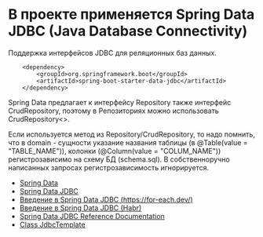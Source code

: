 # В проекте применяется Spring Data JDBC (Java Database Connectivity)
Поддержка интерфейсов JDBC для реляционных баз данных. 

		<dependency>
			<groupId>org.springframework.boot</groupId>
			<artifactId>spring-boot-starter-data-jdbc</artifactId>
		</dependency>

Spring Data предлагает к интерфейсу Repository также интерфейс CrudRepository, поэтому в Репозиториях можно 
использовать CrudRepository<>. 

Если используется метод из Repository/CrudRepository, то надо помнить, что в domain - сущности указание названия таблицы 
(в @Table(value = "TABLE_NAME")), колонки (@Column(value = "COLUM_NAME")) регистрозависимо на схему БД (schema.sql). 
В собственноручно написанных запросах регистрозависимость игнорируется. 

* [Spring Data](https://spring.io/projects/spring-data)
* [Spring Data JDBC](https://spring.io/projects/spring-data-jdbc)
* [Введение в Spring Data JDBC (https://for-each.dev/)](https://for-each.dev/lessons/b/-spring-data-jdbc-intro)
* [Введение в Spring Data JDBC (Habr)](https://habr.com/ru/companies/otus/articles/531332/)
* [Spring Data JDBC Reference Documentation](https://docs.spring.io/spring-data/jdbc/docs/current/reference/html/#repositories)
* [Class JdbcTemplate](https://docs.spring.io/spring-framework/docs/current/javadoc-api/org/springframework/jdbc/core/JdbcTemplate.html)
